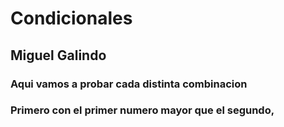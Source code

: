 # Condicionales
## Miguel Galindo

### Aqui vamos a probar cada distinta combinacion
### Primero con el primer numero mayor que el segundo, 